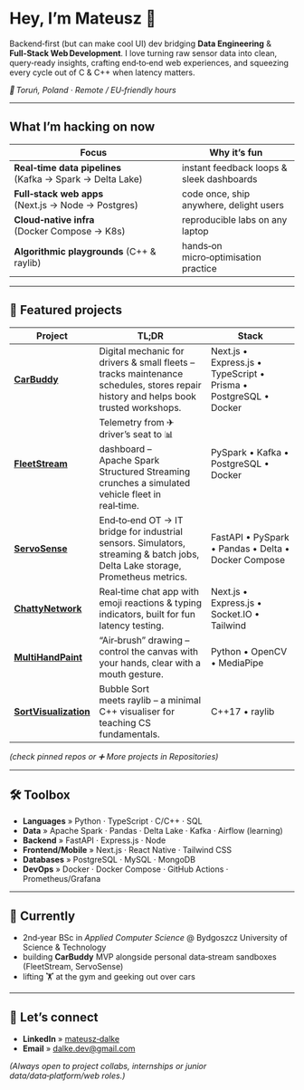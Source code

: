 # Hey, I’m Mateusz 🚀

Backend‑first (but can make cool UI) dev bridging **Data Engineering** & **Full‑Stack Web Development**. I love turning raw sensor data into clean, query‑ready insights, crafting end‑to‑end web experiences, and squeezing every cycle out of C & C++ when latency matters.

*📍 Toruń, Poland · Remote / EU‑friendly hours*

---

## What I’m hacking on now

| Focus                                                     | Why it’s fun                              |
| --------------------------------------------------------- | ----------------------------------------- |
| **Real‑time data pipelines** (Kafka → Spark → Delta Lake) | instant feedback loops & sleek dashboards |
| **Full‑stack web apps** (Next.js → Node → Postgres)       | code once, ship anywhere, delight users   |
| **Cloud‑native infra** (Docker Compose → K8s)             | reproducible labs on any laptop           |
| **Algorithmic playgrounds** (C++ & raylib)                | hands‑on micro‑optimisation practice      |

---

## 🚀 Featured projects

| Project                                                                         | TL;DR                                                                                                                               | Stack                                                            |
| ------------------------------------------------------------------------------- | ----------------------------------------------------------------------------------------------------------------------------------- | ---------------------------------------------------------------- |
| **[CarBuddy](https://github.com/SculptTechProject/carbuddy)**                   | Digital mechanic for drivers & small fleets – tracks maintenance schedules, stores repair history and helps book trusted workshops. | Next.js • Express.js • TypeScript • Prisma • PostgreSQL • Docker |
| **[FleetStream](https://github.com/SculptTechProject/FleetStream)**             | Telemetry from ✈ driver’s seat to 📊 dashboard – Apache Spark Structured Streaming crunches a simulated vehicle fleet in real‑time. | PySpark • Kafka • PostgreSQL • Docker                            |
| **[ServoSense](https://github.com/SculptTechProject/ServoSense)**               | End‑to‑end OT → IT bridge for industrial sensors. Simulators, streaming & batch jobs, Delta Lake storage, Prometheus metrics.       | FastAPI • PySpark • Pandas • Delta • Docker Compose              |
| **[ChattyNetwork](https://github.com/SculptTechProject/ChattyNetwork)**         | Real‑time chat app with emoji reactions & typing indicators, built for fun latency testing.                                         | Next.js • Express.js • Socket.IO • Tailwind                      |
| **[MultiHandPaint](https://github.com/SculptTechProject/MultiHandPaint)**       | “Air‑brush” drawing – control the canvas with your hands, clear with a mouth gesture.                                               | Python • OpenCV • MediaPipe                                      |
| **[SortVisualization](https://github.com/SculptTechProject/SortVisualization)** | Bubble Sort meets raylib – a minimal C++ visualiser for teaching CS fundamentals.                                                   | C++17 • raylib                                                   |

*(check pinned repos or ➕ More projects in Repositories)*

---

## 🛠️ Toolbox

* **Languages** » Python · TypeScript · C/C++ · SQL
* **Data** » Apache Spark · Pandas · Delta Lake · Kafka · Airflow (learning)
* **Backend** » FastAPI · Express.js · Node
* **Frontend/Mobile** » Next.js · React Native · Tailwind CSS
* **Databases** » PostgreSQL · MySQL · MongoDB
* **DevOps** » Docker · Docker Compose · GitHub Actions · Prometheus/Grafana

---

## 🎯 Currently

* 2nd‑year BSc in *Applied Computer Science* @ Bydgoszcz University of Science & Technology
* building **CarBuddy** MVP alongside personal data‑stream sandboxes (FleetStream, ServoSense)
* lifting 🏋️ at the gym and geeking out over cars

---

## 🤝 Let’s connect

* **LinkedIn** » [mateusz‑dalke](https://www.linkedin.com/in/mateusz-dalke-12b56a2a8/)
* **Email** » [dalke.dev@gmail.com](mailto:dalke.dev@gmail.com)

*(Always open to project collabs, internships or junior data/data‑platform/web roles.)*

